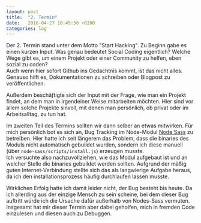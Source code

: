 ```yaml
---
layout: post
title:  "2. Termin"
date:   2016-04-27 10:45:56 +0200
categories: log
---
```


Der 2. Termin stand unter dem Motto "Start Hacking". Zu Beginn gabe es einen kurzen Input: Was genau bedeutet Social Coding eigentlich? Welche Wege gibt es, um einem Projekt oder einer Community zu helfen, eben sozial zu coden?  
Auch wenn hier sofort Github ins Gedächtnis kommt, ist das nicht alles. Genauso hilft es, Dokumentationen zu schreiben oder Blogpost zu veröffentlichen.  

Außerdem beschäƒtigte sich der Input mit der Frage, wie man ein Projekt findet, an dem man in irgendeiner Weise mitarbeiten möchten. Hier sind vor allem solche Projekte sinvoll, mit denen man persönlich, ob privat oder im Arbeitsalltag, zu tun hat.

Im zweiten Teil des Termins sollten wir dann selber an etwas mitwirken. Für mich persönlich bot es sich an, Bug Tracking im Node-Modul [Node Sass](https://github.com/sass/node-sass) zu betreiben. Hier hatte ich seit längerem das Problem, dass die binaries des Moduls nicht automatisch gebuildet wurden, sondern ich diese manuell (über `node-sass/scripts/install.js`) erzeugen musste.  
Ich versuchte also nachzuvollziehen, wie das Modul aufgebaut ist und an welcher Stelle die binaries gebuildet werden sollten. Aufgrund der mäßig guten Internet-Verbindung stellte sich das als langwierige Aufgabe heraus, da ich den installationsprozess häufig durchlaufen lassen musste.

Wirklichen Erfolg hatte ich damit leider nicht, der Bug besteht bis heute. Da ich allerding aus der einzige Mensch zu sein scheine, bei dem dieser Bug auftritt würde ich die Ursache dafür außerhalb von Nodes-Sass vermuten.
Insgesamt hat mir dieser Termin aber dabei geholfen, mich in fremden Code einzulesen und diesen auch zu Debuggen.
